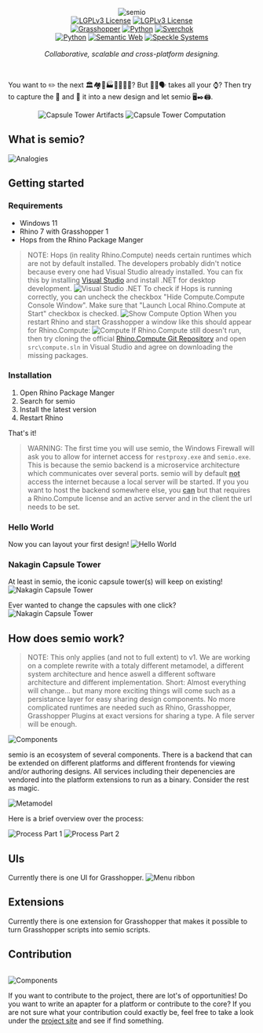 <p align="center">
    <picture>
        <source media="(prefers-color-scheme: dark)" srcset="resources/logo/logo-horizontal-dark.svg">
        <source media="(prefers-color-scheme: light)" srcset="resources/logo/logo-horizontal.svg">
        <img alt="semio" href="https://github.com/usalu/semio/" src="resources/logo/logo-horizontal.svg">
    </picture>
    <br/>
    <a href="https://github.com/usalu/semio/"><img src="https://img.shields.io/github/v/release/usalu/semio?style=flat-square&color=ff344f" alt="LGPLv3 License"></a>
    <a href="https://choosealicense.com/licenses/lgpl-3.0/"><img src="docs\badges\license-LGPL_v3.svg" alt="LGPLv3 License"></a>
    <br/>
    <a href="https://www.grasshopper3d.com/"><img src="docs\badges\platform-Grasshopper.svg" alt="Grasshopper"></a>
    <a href="https://www.python.org/"><img src="docs\badges\platform-comming_soon(Python).svg" alt="Python"></a>
    <a href="https://nortikin.github.io/sverchok/"><img src="docs\badges\platform-comming_soon(Sverchok).svg" alt="Sverchok"></a>
    <br/>
    <a href="https://www.python.org/"><img src="docs\badges\powered_by-Python.svg" alt="Python"></a>
    <a href="<http://www.w3.org/2001/sw/wiki/RDF>"><img src="docs\badges\powered_by-Semantic_Web.svg" alt="Semantic Web"></a>
    <a href="https://speckle.systems/"><img src="docs\badges\powered_by-Speckle.svg" alt="Speckle Systems"></a>
    <br/>
    <br/>
    <i>Collaborative, scalable and cross-platform designing.</i>
</p>
<br/>

You want to <emoji>✏️</emoji> the next <emoji>🏛️🏘️🏢🏭🏫🏨⛪🕌</emoji>? But <emoji>📐🔢🗣️</emoji> takes all your <emoji>⌚</emoji>? Then try to capture the <emoji>🧬</emoji> and <emoji>💉</emoji>  it into a new design and let semio <emoji>🖥️✒️🖨️</emoji>.

<p align="center">
    <picture>
        <source media="(prefers-color-scheme: dark)" srcset="docs/examples/capsuletower/artifacts-dark.svg">
        <source media="(prefers-color-scheme: light)" srcset="docs/examples/capsuletower/artifacts.svg">
        <img alt="Capsule Tower Artifacts" src="docs/examples/capsuletower/artifacts.svg">
    </picture>
    <picture>
        <source media="(prefers-color-scheme: dark)" srcset="docs/examples/capsuletower/computation-dark.svg">
        <source media="(prefers-color-scheme: light)" srcset="docs/examples/capsuletower/computation.svg">
        <img alt="Capsule Tower Computation" src="docs/examples/capsuletower/computation.svg">
    </picture>
</p>

## What is semio?

<picture>
    <source media="(prefers-color-scheme: dark)" srcset="docs/conceptual/analogies-dark.svg">
    <source media="(prefers-color-scheme: light)" srcset="docs/conceptual/analogies.svg">
    <img alt="Analogies" src="docs/conceptual/analogies.svg">
</picture>


## Getting started



### Requirements
- Windows 11
- Rhino 7 with Grasshopper 1
- Hops from the Rhino Package Manger

> NOTE: Hops (in reality Rhino.Compute) needs certain runtimes which are not by default installed. The developers probably didn't notice because every one had Visual Studio already installed. You can fix this by installing [Visual Studio](https://visualstudio.microsoft.com/) and install .NET for desktop development.
![Visual Studio .NET](docs/installation/visual-studio-dotnet.png)
To check if Hops is running correctly, you can uncheck the checkbox "Hide 
Compute.Compute Console Window". Make sure that "Launch Local Rhino.Compute at Start" checkbox is checked.
![Show Compute Option](docs/installation/show-compute.png)
When you restart Rhino and start Grasshopper a window like this should appear for Rhino.Compute:
![Compute](docs/installation/compute.png)
If Rhino.Compute still doesn't run, then try cloning the official [Rhino.Compute Git Repository](https://github.com/mcneel/compute.rhino3d) and open `src\compute.sln` in Visual Studio and agree on downloading the missing packages.

### Installation
1. Open Rhino Package Manger
1. Search for semio
1. Install the latest version
1. Restart Rhino

That's it!

> WARNING: The first time you will use semio, the Windows Firewall will ask you to allow for internet access for
`restproxy.exe` and `semio.exe`. This is because the semio backend is a microservice architecture which communicates over several ports. semio will by default **<ins>not</ins>** access the internet because a local server will be started. If you you want to host the backend somewhere else, you **<ins>can</ins>** but that requires a Rhino.Compute license and an active server and in the client the url needs to be set.

### Hello World
Now you can layout your first design!
![Hello World](docs/examples/helloworld/grasshopper.gif)

### Nakagin Capsule Tower
At least in semio, the iconic capsule tower(s) will keep on existing!
![Nakagin Capsule Tower](docs/examples/capsuletower/grasshopper.gif)

Ever wanted to change the capsules with one click?
![Nakagin Capsule Tower](docs/examples/capsuletower/grasshopper-variant.gif)

## How does semio work?

>NOTE: This only applies (and not to full extent) to v1. We are working on a complete rewrite with a totaly different metamodel, a different system architecture and hence aswell a different software architecture and different implementation. Short: Almost everything will change... but many more exciting things will come such as a persistance layer for easy sharing design components. No more complicated runtimes are needed such as Rhino, Grasshopper, Grasshopper Plugins at exact versions for sharing a type. A file server will be enough.

<picture>
    <source media="(prefers-color-scheme: dark)" srcset="docs/softwarequality/systemarchitecture/componentsdiagram-dark.svg">
    <source media="(prefers-color-scheme: light)" srcset="docs/softwarequality/systemarchitecture/componentsdiagram.svg">
    <img alt="Components" src="docs/softwarequality/systemarchitecture/componentsdiagram.svg">
</picture>

semio is an ecosystem of several components. There is a backend that can be extended on different platforms and different frontends for viewing and/or authoring designs. All services including their depenencies are vendored into the platform extensions to run as a binary. Consider the rest as magic.

<picture>
    <source media="(prefers-color-scheme: dark)" srcset="docs/softwarequality/softwarearchitecture/metamodel-dark.svg">
    <source media="(prefers-color-scheme: light)" srcset="docs/softwarequality/softwarearchitecture/metamodel.svg">
    <img alt="Metamodel" src="docs/softwarequality/softwarearchitecture/metamodel.svg">
</picture>

Here is a brief overview over the process:

<picture>
    <source media="(prefers-color-scheme: dark)" srcset="docs/softwarequality/softwarearchitecture/designprocessmodel-dark.svg">
    <source media="(prefers-color-scheme: light)" srcset="docs/softwarequality/softwarearchitecture/designprocessmodel.svg">
    <img alt="Process Part 1" src="docs/softwarequality/softwarearchitecture/designprocessmodel.svg">
</picture>

<picture>
    <source media="(prefers-color-scheme: dark)" srcset="docs/softwarequality/softwarearchitecture/designprocessmodel2-dark.svg">
    <source media="(prefers-color-scheme: light)" srcset="docs/softwarequality/softwarearchitecture/designprocessmodel2.svg">
    <img alt="Process Part 2" src="docs/softwarequality/softwarearchitecture/designprocessmodel2.svg">
</picture>

## UIs

Currently there is one UI for Grasshopper.
![Menu ribbon](docs/adapters/grasshopper/ribbon.png)

## Extensions

Currently there is one extension for Grasshopper that makes it possible to turn Grasshopper scripts into semio scripts.

## Contribution

![]()

<picture>
    <source media="(prefers-color-scheme: dark)" srcset="docs/softwarequality/softwarearchitecture/frameworkrelationships-dark.svg">
    <source media="(prefers-color-scheme: light)" srcset="docs/softwarequality/softwarearchitecture/frameworkrelationships.svg">
    <img alt="Components" src="docs/softwarequality/softwarearchitecture/frameworkrelationships.svg">
</picture>


If you want to contribute to the project, there are lot's of opportunities! Do you want to write an apapter for a platform or contribute to the core?
If you are not sure what your contribution could exactly be, feel free to take a look under the [project site](https://github.com/users/usalu/projects/2) and see if find something.